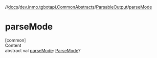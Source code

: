 //[docs](../../../index.md)/[dev.inmo.tgbotapi.CommonAbstracts](../index.md)/[ParsableOutput](index.md)/[parseMode](parse-mode.md)



# parseMode  
[common]  
Content  
abstract val [parseMode](parse-mode.md): [ParseMode](../../dev.inmo.tgbotapi.types.ParseMode/-parse-mode/index.md)?  




